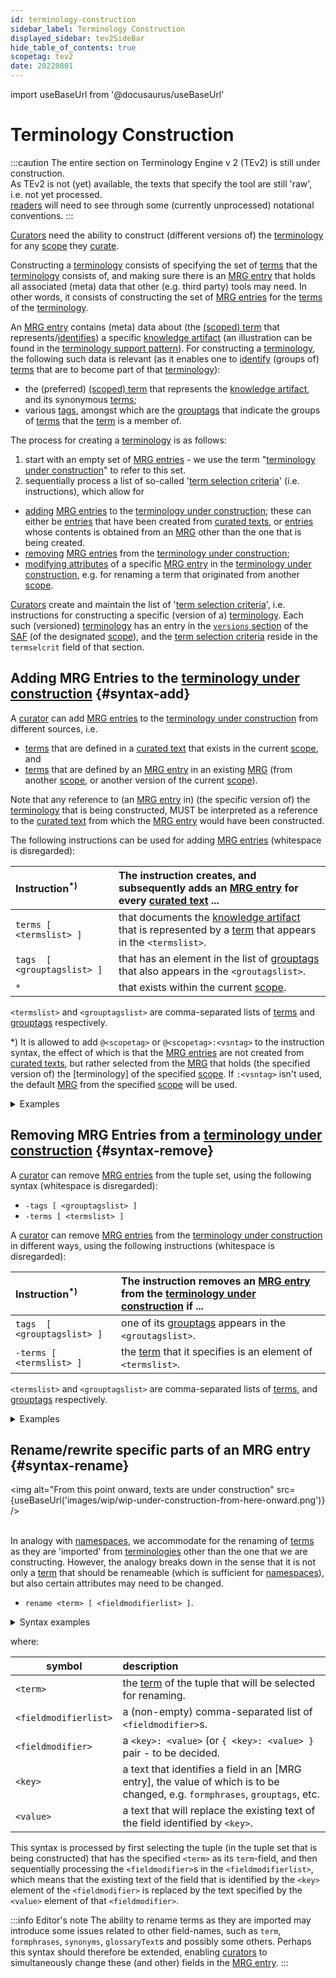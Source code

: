 ```yaml
---
id: terminology-construction
sidebar_label: Terminology Construction
displayed_sidebar: tev2SideBar
hide_table_of_contents: true
scopetag: tev2
date: 20220801
---
```


import useBaseUrl from '@docusaurus/useBaseUrl'

# Terminology Construction

:::caution
The entire section on Terminology Engine v 2 (TEv2) is still under construction.<br/>
As TEv2 is not (yet) available, the texts that specify the tool are still 'raw', i.e. not yet processed.<br/>[readers](@) will need to see through some (currently unprocessed) notational conventions.
:::

[Curators](@) need the ability to construct (different versions of) the [terminology](@) for any [scope](@) they [curate](@).

Constructing a [terminology](@) consists of specifying the set of [terms](scoped-term@) that the [terminology](@) consists of, and making sure there is an [MRG entry](@) that holds all associated (meta) data that other (e.g. third party) tools may need. In other words, it consists of constructing the set of [MRG entries](@) for the [terms](scoped-term@) of the [terminology](@).

An [MRG entry](@) contains (meta) data about (the [(scoped) term](@) that represents/[identifies](@)) a specific [knowledge artifact](@) (an illustration can be found in the [terminology support pattern](/docs/tev2/terms/patterns/pattern-terminology-support#formalized-model)). For constructing a [terminology](@), the following such data is relevant (as it enables one to [identify](@) (groups of) [terms](scoped-term@) that are to become part of that [terminology](@)):
- the (preferred) [(scoped) term](@) that represents the [knowledge artifact](@), and its synonymous [terms](scoped-term@);
- various [tags](@), amongst which are the [grouptags](@) that indicate the groups of [terms](scoped-term@) that the [term](scoped-term@) is a member of.

The process for creating a [terminology](@) is as follows:
1. start with an empty set of [MRG entries](@) - we use the term "[terminology under construction](@)" to refer to this set.
2. sequentially process a list of so-called '[term selection criteria](@)' (i.e. instructions), which allow for
  - [adding](#syntax-add) [MRG entries](@) to the [terminology under construction](@); these can either be [entries](mrg-entry@) that have been created from [curated texts](@), or [entries](mrg-entry@) whose contents is obtained from an [MRG](@) other than the one that is being created.
  - [removing](#syntax-remove) [MRG entries](@) from the [terminology under construction](@);
  - [modifying attributes](#syntax-rename) of a specific [MRG entry](@) in the [terminology under construction](@), e.g. for renaming a term that originated from another [scope](@).

[Curators](@) create and maintain the list of '[term selection criteria](@)', i.e. instructions for constructing a specific (version of a) [terminology](@). Each such (versioned) [terminology](@) has an entry in the [`versions` section](/docs/tev2/spec-files/saf#versions) of the [SAF](@) (of the designated [scope](@)), and the [term selection criteria](@) reside in the `termselcrit` field of that section.

## Adding MRG Entries to the [terminology under construction](@) {#syntax-add}

A [curator](@) can add [MRG entries](@) to the [terminology under construction](@) from different sources, i.e.
- [terms](@) that are defined in a [curated text](@) that exists in the current [scope](@), and
- [terms](@) that are defined by an [MRG entry](@) in an existing [MRG](@) (from another [scope](@), or another version of the current [scope](@)).

Note that any reference to (an [MRG entry](@) in) (the specific version of) the [terminology](@) that is being constructed, MUST be interpreted as a reference to the [curated text](@) from which the [MRG entry](@) would have been constructed.

The following instructions can be used for adding [MRG entries](@) (whitespace is disregarded):

| Instruction<sup>*)</sup>   | The instruction creates, and subsequently adds an [MRG entry](@) for every [curated text](@) ... |
| :------------------------- | :--------------------------------------------------------------------- |
| `terms [ <termslist> ]`    | that documents the [knowledge artifact](@) that is represented by a [term](@) that appears in the `<termslist>`. |
| `tags  [ <grouptagslist> ]`| that has an element in the list of [grouptags](@) that also appears in the `<groutagslist>`. |
| `*`                        | that exists within the current [scope](@). |

`<termslist>` and `<grouptagslist>` are comma-separated lists of [terms](@) and [grouptags](@) respectively.

*) It is allowed to add `@<scopetag>` or `@<scopetag>:<vsntag>` to the instruction syntax, the effect of which is that the [MRG entries](@) are not created from [curated texts](@), but rather selected from the [MRG](@) that holds (the specified version of) the [terminology] of the specified [scope](@). If `:<vsntag>` isn't used, the default [MRG](@) from the specified [scope](@) will be used.

<details>
<summary>Examples</summary>

| Instruction | What it does when processed |
| :---------- | :---------- |
| `terms[party]@essiflab:v3.1` | gets version `v3.1` of the [MRG](@) from the scope `essiflab`, finds the [MRG entry](@) associated with the [term](@) `party`, and adds a copy to the [terminology under construction](@). |
| `tags[management,governance]@toip` | gets the default version of the [MRG](@) from the scope `toip`, finds the [MRG entries](@) that have `management` and/or `governance` as one of their [grouptags](@), and adds a copy for each of them to the [terminology under construction](@). |
| `* @essif-lab` | gets the default version of the [MRG](@) from the scope `essif-lab`, and adds a copy of all of its [MRG entries](@) to the [terminology under construction](@). |
| `* @` | creates an [MRG entry](@) for every [curated text](@) in the current [scope](@), and adds them to the [terminology under construction](@). |

</details>

## Removing MRG Entries from a [terminology under construction](@) {#syntax-remove}

A [curator](@) can remove [MRG entries](@) from the tuple set, using the following syntax (whitespace is disregarded):
- `-tags [ <grouptagslist> ]`
- `-terms [ <termslist> ]`

A [curator](@) can remove [MRG entries](@) from the [terminology under construction](@) in different ways, using the following instructions (whitespace is disregarded):

| Instruction<sup>*)</sup>   | The instruction removes an [MRG entry](@) from the [terminology under construction](@) if ... |
| :------------------------- | :--------------------------------------------------------------------- |
| `tags  [ <grouptagslist> ]`| one of its [grouptags](@) appears in the `<groutagslist>`. |
| `-terms [ <termslist> ]`   | the [term](@) that it specifies is an element of `<termslist>`. |

`<termslist>` and `<grouptagslist>` are comma-separated lists of [terms](@), and [grouptags](@) respectively.

<details>
<summary>Examples</summary>

| Instruction | What it does when processed |
| :---------- | :---------- |
| `-terms[party, actor]` | removes the [MRG entries](@) that specifies `party` or `actor` as its [term](@). |
| `-tags[management]` | removes all [MRG entries](@) that have a [grouptag](@) `management`.  |

</details>

## Rename/rewrite specific parts of an MRG entry {#syntax-rename}

<img
  alt="From this point onward, texts are under construction"
  src={useBaseUrl('images/wip/wip-under-construction-from-here-onward.png')}
/><br/><br/>

In analogy with [namespaces](https://en.wikipedia.org/wiki/Namespace), we accommodate for the renaming of [terms](@) as they are 'imported' from [terminologies](@) other than the one that we are constructing. However, the analogy breaks down in the sense that it is not only a [term](@) that should be renameable (which is sufficient for [namespaces](https://en.wikipedia.org/wiki/Namespace)), but also certain attributes may need to be changed.

- `rename <term> [ <fieldmodifierlist> ]`.

<details>
<summary>Syntax examples</summary>

| Instruction | What it does when it is processed |
| :---------- | :---------- |
| `rename party partij` | renames the [term](@) that is currently associated with the [term](@) `party` into `partij`. |

</details>

where:

| symbol                | description |
| --------------------- | :---------- |
| `<term>`              | the [term](@) of the tuple that will be selected for renaming. |
| `<fieldmodifierlist>` | a (non-empty) comma-separated list of `<fieldmodifier>`s. |
| `<fieldmodifier>`     | a `<key>: <value>` (or `{ <key>: <value> }` pair - to be decided. |
| `<key>`               | a text that identifies a field in an [MRG entry], the value of which is to be changed, e.g. `formphrases`, `grouptags`, etc.   |
| `<value>`             | a text that will replace the existing text of the field identified by `<key>`.  |

This syntax is processed by first selecting the tuple (in the tuple set that is being constructed) that has the specified `<term>` as its `term`-field, and then sequentially processing the `<fieldmodifier>`s in the `<fieldmodifierlist>`, which means that the existing text of the field that is identified by the `<key>` element of the `<fieldmodifier>` is replaced by the text specified by the `<value>` element of that `<fieldmodifier>`.

:::info Editor's note
The ability to rename terms as they are imported may introduce some issues related to other field-names, such as `term`, `formphrases`, `synonyms`, `glossaryText`s and possibly some others. Perhaps this syntax should therefore be extended, enabling [curators](@) to simultaneously change these (and other) fields in the [MRG entry](@).
:::